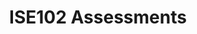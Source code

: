 ---
title: "ISE102 Assessments"
linkTitle: "Assessments"
weight: 5
description: >
  Assessment dates, briefs, deliverables etc.
---